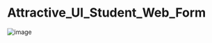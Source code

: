 # Attractive_UI_Student_Web_Form
![image](https://user-images.githubusercontent.com/114800813/222510488-3e01f954-2ff0-49c7-a5f7-cd1984992439.png)


